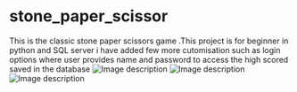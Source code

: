 # stone_paper_scissor
This is the classic stone paper scissors game .This project is for beginner in python and SQL server i have added few more cutomisation such as login options where user provides name and password to access the high scored saved in the database
![Image description](https://drive.google.com/file/d/1VAwzzE_qeAoG0cqf42BLj6pvQW68jshR/view?usp=sharing)
![Image description](https://drive.google.com/open?id=1NNO9UlOfFoNy-vQFW5KlvDcRRVY6zbrM)
![Image description](https://drive.google.com/open?id=1i8rkMIVYmg4xoAQpRkLrq3QGk1ziVElR)
